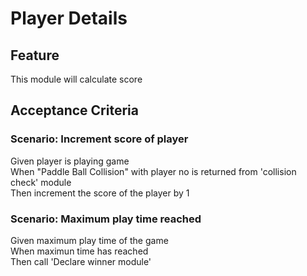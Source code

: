 # Player Details

## Feature

This module will calculate score

## Acceptance Criteria

### Scenario: Increment score of player

Given player is playing game  
When "Paddle Ball Collision" with player no is returned
from 'collision check' module   
Then increment the score of the player by 1

### Scenario: Maximum play time reached

Given maximum play time of the game  
When maximun time has reached  
Then call 'Declare winner module'
